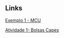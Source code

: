 ## Links


[Exemplo 1 - MCU ](https://colab.research.google.com/drive/1QEXFlyAQH35dFEXvoPDYwn9cWp19LXTW )


[Atividade 1- Bolsas Capes](https://colab.research.google.com/drive/1NcvgvpOszUn5I1v3EY9DEA74XLtDuVPQ)


